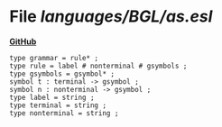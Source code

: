 # File _languages/BGL/as.esl_
**[GitHub](https://github.com/softlang/yas/blob/master/languages/BGL/as.esl)**
```
type grammar = rule* ;
type rule = label # nonterminal # gsymbols ;
type gsymbols = gsymbol* ;
symbol t : terminal -> gsymbol ;
symbol n : nonterminal -> gsymbol ;
type label = string ;
type terminal = string ;
type nonterminal = string ;
```
